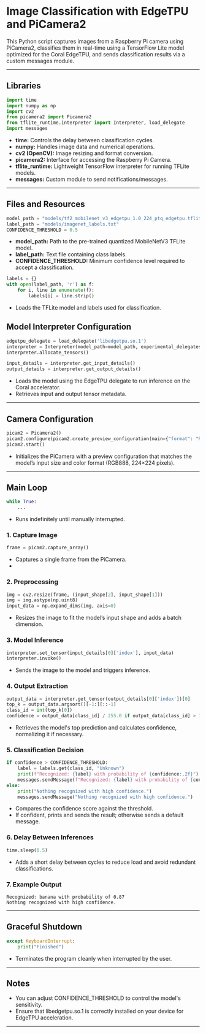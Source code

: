 # Image Classification with EdgeTPU and PiCamera2

This Python script captures images from a Raspberry Pi camera using PiCamera2, classifies them in real-time using a TensorFlow Lite model optimized for the Coral EdgeTPU, and sends classification results via a custom messages module.

---

## Libraries

```python
import time
import numpy as np
import cv2
from picamera2 import Picamera2
from tflite_runtime.interpreter import Interpreter, load_delegate
import messages
```

* **time:** Controls the delay between classification cycles.
* **numpy:** Handles image data and numerical operations.
* **cv2 (OpenCV):** Image resizing and format conversion.
* **picamera2:** Interface for accessing the Raspberry Pi Camera.
* **tflite_runtime:** Lightweight TensorFlow interpreter for running TFLite models.
* **messages:** Custom module to send notifications/messages.
---

## Files and Resources

```python
model_path = "models/tf2_mobilenet_v3_edgetpu_1.0_224_ptq_edgetpu.tflite"
label_path = "models/imagenet_labels.txt"
CONFIDENCE_THRESHOLD = 0.5
```
* **model_path:** Path to the pre-trained quantized MobileNetV3 TFLite model.
* **label_path:** Text file containing class labels.
* **CONFIDENCE_THRESHOLD:** Minimum confidence level required to accept a classification.

```python
labels = {}
with open(label_path, 'r') as f:
    for i, line in enumerate(f):
        labels[i] = line.strip()
```

* Loads the TFLite model and labels used for classification.

## Model Interpreter Configuration

```python
edgetpu_delegate = load_delegate('libedgetpu.so.1')
interpreter = Interpreter(model_path=model_path, experimental_delegates=[edgetpu_delegate])
interpreter.allocate_tensors()

input_details = interpreter.get_input_details()
output_details = interpreter.get_output_details()
```

* Loads the model using the EdgeTPU delegate to run inference on the Coral accelerator.
* Retrieves input and output tensor metadata.
---

## Camera Configuration

```python
picam2 = Picamera2()
picam2.configure(picam2.create_preview_configuration(main={"format": "RGB888", "size": (224, 224)}))
picam2.start()
```

* Initializes the PiCamera with a preview configuration that matches the model’s input size and color format (RGB888, 224×224 pixels).

---

## Main Loop
```python
while True:
    ...
```
* Runs indefinitely until manually interrupted.

### 1. Capture Image
```python
frame = picam2.capture_array()
```
* Captures a single frame from the PiCamera.
*
### 2. Preprocessing
```python
img = cv2.resize(frame, (input_shape[2], input_shape[1]))
img = img.astype(np.uint8)
input_data = np.expand_dims(img, axis=0)
```
* Resizes the image to fit the model’s input shape and adds a batch dimension.

### 3. Model Inference
```python
interpreter.set_tensor(input_details[0]['index'], input_data)
interpreter.invoke()
```
* Sends the image to the model and triggers inference.

### 4. Output Extraction
```python
output_data = interpreter.get_tensor(output_details[0]['index'])[0]
top_k = output_data.argsort()[-1:][::-1]
class_id = int(top_k[0])
confidence = output_data[class_id] / 255.0 if output_data[class_id] > 1 else output_data[class_id]
```
* Retrieves the model's top prediction and calculates confidence, normalizing it if necessary.

### 5. Classification Decision
```python
if confidence > CONFIDENCE_THRESHOLD:
    label = labels.get(class_id, "Unknown")
    print(f"Recognized: {label} with probability of {confidence:.2f}")
    messages.sendMessage(f"Recognized: {label} with probability of {confidence:.2f}")
else:
    print("Nothing recognized with high confidence.")
    messages.sendMessage("Nothing recognized with high confidence.")
```
* Compares the confidence score against the threshold.
* If confident, prints and sends the result; otherwise sends a default message.

### 6. Delay Between Inferences
```python
time.sleep(0.5)
```
* Adds a short delay between cycles to reduce load and avoid redundant classifications.

### 7. Example Output

```
Recognized: banana with probability of 0.87
Nothing recognized with high confidence.
```
---

## Graceful Shutdown

```python
except KeyboardInterrupt:
    print("Finished")
```
* Terminates the program cleanly when interrupted by the user.

---

## Notes
* You can adjust CONFIDENCE_THRESHOLD to control the model's sensitivity.
* Ensure that libedgetpu.so.1 is correctly installed on your device for EdgeTPU acceleration.
---